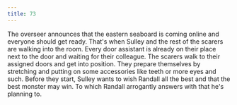 ```yaml
---
title: 73
---
```


The overseer announces that the eastern seaboard is coming online and everyone should get ready.
That's when Sulley and the rest of the scarers are walking into the room.
Every door assistant is already on their place next to the door and waiting for their colleague.
The scarers walk to their assigned doors and get into position.
They prepare themselves by stretching and putting on some accessories like teeth or more eyes and such.
Before they start, Sulley wants to wish Randall all the best and that the best monster may win.
To which Randall arrogantly answers with that he's planning to.
